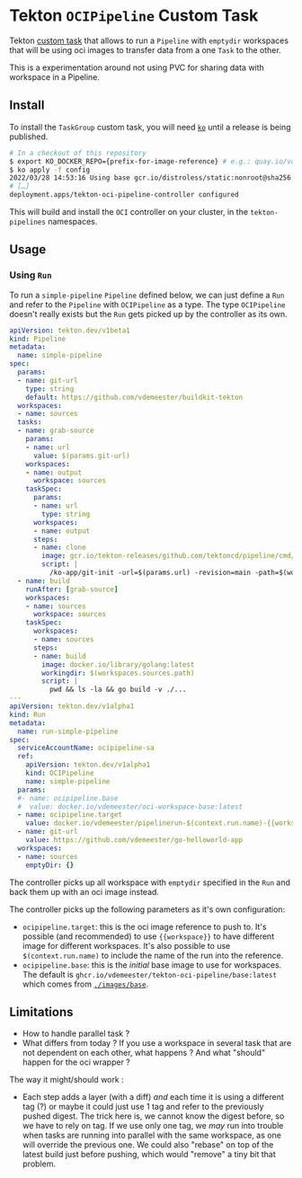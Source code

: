 # Tekton `OCIPipeline` Custom Task

Tekton [custom
task](https://github.com/tektoncd/pipeline/blob/main/docs/runs.md)
that allows to run a `Pipeline` with `emptydir` workspaces that will
be using oci images to transfer data from a one `Task` to the other.

This is a experimentation around not using PVC for sharing data with
workspace in a Pipeline.

## Install

To install the `TaskGroup` custom task, you will need
[`ko`](https://github.com/google/ko) until a release is being
published.

```bash
# In a checkout of this repository
$ export KO_DOCKER_REPO={prefix-for-image-reference} # e.g.: quay.io/vdemeest
$ ko apply -f config
2022/03/28 14:53:16 Using base gcr.io/distroless/static:nonroot@sha256:2556293984c5738fc75208cce52cf0a4762c709cf38e4bf8def65a61992da0ad for github.com/vdemeester/tekton-oci-pipeline/cmd/controller
# […]
deployment.apps/tekton-oci-pipeline-controller configured
```

This will build and install the `OCI` controller on your
cluster, in the `tekton-pipelines` namespaces.

## Usage

### Using `Run`

To run a `simple-pipeline` `Pipeline` defined below, we can just define a `Run`
and refer to the `Pipeline` with `OCIPipeline` as a type. The type
`OCIPipeline` doesn't really exists but the `Run` gets picked up by
the controller as its own.

```yaml
apiVersion: tekton.dev/v1beta1
kind: Pipeline
metadata:
  name: simple-pipeline
spec:
  params:
  - name: git-url
    type: string
    default: https://github.com/vdemeester/buildkit-tekton
  workspaces:
  - name: sources
  tasks:
  - name: grab-source
    params:
    - name: url
      value: $(params.git-url)
    workspaces:
    - name: output
      workspace: sources
    taskSpec:
      params:
      - name: url
        type: string
      workspaces:
      - name: output
      steps:
      - name: clone
        image: gcr.io/tekton-releases/github.com/tektoncd/pipeline/cmd/git-init:v0.21.0
        script: |
          /ko-app/git-init -url=$(params.url) -revision=main -path=$(workspaces.output.path)
  - name: build
    runAfter: [grab-source]
    workspaces:
    - name: sources
      workspace: sources
    taskSpec:
      workspaces:
      - name: sources
      steps:
      - name: build
        image: docker.io/library/golang:latest
        workingdir: $(workspaces.sources.path)
        script: |
          pwd && ls -la && go build -v ./...
---
apiVersion: tekton.dev/v1alpha1
kind: Run
metadata:
  name: run-simple-pipeline
spec:
  serviceAccountName: ocipipeline-sa
  ref:
    apiVersion: tekton.dev/v1alpha1
    kind: OCIPipeline
    name: simple-pipeline
  params:
  #- name: ocipipeline.base
  #  value: docker.io/vdemeester/oci-workspace-base:latest
  - name: ocipipeline.target
    value: docker.io/vdemeester/pipelinerun-$(context.run.name)-{{workspace}}:latest
  - name: git-url
    value: https://github.com/vdemeester/go-helloworld-app
  workspaces:
  - name: sources
    emptyDir: {}
```

The controller picks up all workspace with `emptydir` specified in the
`Run` and back them up with an oci image instead.

The controller picks up the following parameters as it's own
configuration:
- `ocipipeline.target`: this is the oci image reference to push
  to. It's possible (and recommended) to use `{{workspace}}` to have
  different image for different workspaces. It's also possible to use
  `$(context.run.name)` to include the name of the run into the
  reference.
- `ocipipeline.base`: this is the *initial* base image to use for
  workspaces. The default is
  `ghcr.io/vdemeester/tekton-oci-pipeline/base:latest` which comes from
  [`./images/base`](./images/base).

## Limitations

- How to handle parallel task ?
- What differs from today ?
  If you use a workspace in several task that are not dependent on
  each other, what happens ? And what "should" happen for the oci
  wrapper ?

The way it might/should work :
- Each step adds a layer (with a diff) *and* each time it is using a
  different tag (?) or maybe it could just use 1 tag and refer to the
  previously pushed digest.
  The trick here is, we cannot know the digest before, so we have to
  rely on tag. If we use only one tag, we *may* run into trouble when
  tasks are running into parallel with the same workspace, as one will
  override the previous one. We could also "rebase" on top of the
  latest build just before pushing, which would "remove" a tiny bit
  that problem.
